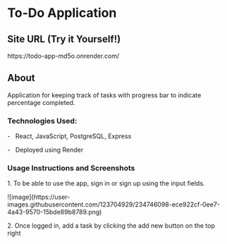 <h1> To-Do Application </h1>
<h2> Site URL (Try it Yourself!) </h2>
https://todo-app-md5o.onrender.com/

<h2> About </h2>
Application for keeping track of tasks with progress bar to indicate percentage completed.

<h3> Technologies Used:</h3>
<p>- &nbsp; React, JavaScript, PostgreSQL, Express </p>
<p>- &nbsp; Deployed using Render </p>

<h3> Usage Instructions and Screenshots </h3>
<p> 1. To be able to use the app, sign in or sign up using the input fields. </p>
![image](https://user-images.githubusercontent.com/123704929/234746098-ece922cf-0ee7-4a43-9570-15bde89b8789.png)
<p> 2. Once logged in, add a task by clicking the add new button on the top right </p>




